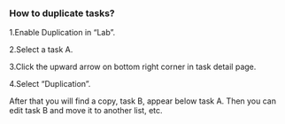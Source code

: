 ### How to duplicate tasks?

1.Enable Duplication in “Lab”.

2.Select a task A.

3.Click the upward arrow on bottom right corner in task detail page.

4.Select “Duplication”. 

After that you will find a copy, task B, appear below task A. Then you can edit task B and move it to another list, etc.



